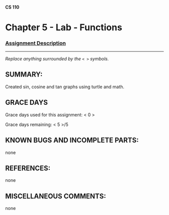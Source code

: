 #### CS 110
# Chapter 5 - Lab - Functions

### [Assignment Description](https://docs.google.com/document/d/1V20D_upUX4MO8YmskKlRB25Yu2pCEv3-h8z4EAfrSno/edit?usp=sharing)

***

_Replace anything surrounded by the `< >` symbols._

## SUMMARY:
Created sin, cosine and tan graphs using turtle and math. 

## GRACE DAYS
Grace days used for this assignment: < 0 >

Grace days remaining: < 5 >/5

## KNOWN BUGS AND INCOMPLETE PARTS:
none

## REFERENCES:
none

## MISCELLANEOUS COMMENTS:
none

